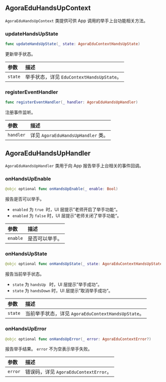 ## AgoraEduHandsUpContext

`AgoraEduHandsUpContext` 类提供可供 App 调用的举手上台功能相关方法。

### updateHandsUpState

```swift
func updateHandsUpState(_ state: AgoraEduContextHandsUpState)
```

更新举手状态。

| 参数    | 描述                                      |
| :------ | :---------------------------------------- |
| `state` | 举手状态，详见 `EduContextHandsUpState`。 |

### registerEventHandler

```swift
func registerEventHandler(_ handler: AgoraEduHandsUpHandler)
```

注册事件监听。

| 参数      | 描述                               |
| :-------- | :--------------------------------- |
| `handler` | 详见 `AgoraEduHandsUpHandler` 类。 |

## AgoraEduHandsUpHandler

`AgoraEduHandsUpHandler` 类用于向 App 报告举手上台相关的事件回调。

### onHandsUpEnable

```swift
@objc optional func onHandsUpEnable(_ enable: Bool)
```

报告是否可以举手。

-   `enabled` 为 `true `时，UI 层提示”老师开启了举手功能“。
-   `enabled` 为 `false` 时，UI 层提示”老师关闭了举手功能“。

| 参数     | 描述           |
| :------- | :------------- |
| `enable` | 是否可以举手。 |

### onHandsUpState

```swift
@objc optional func onHandsUpState(_ state: AgoraEduContextHandsUpState)
```

报告当前举手状态。

-   `state` 为 `handsUp ` 时，UI 层提示”举手成功“。
-   `state` 为 `handsDown` 时，UI 层提示”取消举手成功“。

| 参数    | 描述                                               |
| :------ | :------------------------------------------------- |
| `state` | 当前举手状态，详见 `AgoraEduContextHandsUpState`。 |

### onHandsUpError

```swift
@objc optional func onHandsUpError(_ error: AgoraEduContextError?)
```

报告举手结果。 `error` 不为空表示举手失败。

| 参数    | 描述                                  |
| :------ | :------------------------------------ |
| `error` | 错误码，详见 `AgoraEduContextError`。 |
